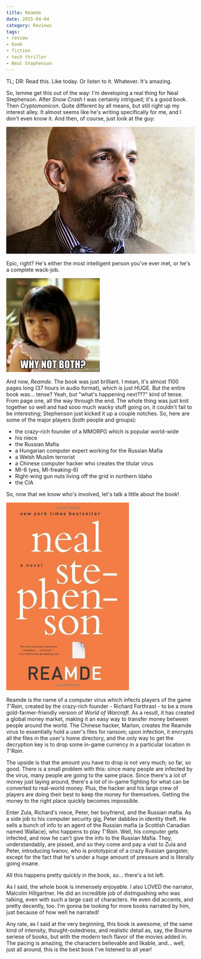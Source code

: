 ```yaml
---
title: Reamde
date: 2015-04-04
category: Reviews
tags: 
- review
- book
- fiction
- tech thriller
- Neal Stephenson
---
```


TL; DR: Read this. Like today. Or listen to it. Whatever. It's amazing.

So, lemme get this out of the way: I'm developing a real thing for Neal Stephenson. After _Snow Crash_ I was certainly
intrigued; it's a good book. Then _Cryptomonicon_. Quite different by all means, but still right up my interest alley.
It almost seems like he's writing specifically for me, and I don't even know it. And then, of course, just look at the
guy:

![Neal Stephenson](/assets/img/posts/reamde/stephenson.jpg)

Epic, right? He's either the most intelligent person you've ever met, or he's a complete wack-job.

![why not both](/assets/img/posts/reamde/why_not_both.jpg)

And now, _Reamde_. The book was just brilliant. I mean, it's almost 1100 pages long (37 hours in audio format), which is
just HUGE. But the entire book was... tense? Yeah, but "what's happening next???" kind of tense. From page one, all the
way through the end. The whole thing was just knit together so well and had sooo much wacky stuff going on, it couldn't
fail to be interesting; Stephenson just kicked it up a couple notches. So, here are some of the major players (both
people and groups):

* the crazy-rich founder of a MMORPG which is popular world-wide
* his niece
* the Russian Mafia
* a Hungarian computer expert working for the Russian Mafia
* a Welsh Muslim terrorist
* a Chinese computer hacker who creates the titular virus
* MI-6 (yes, MI-freaking-6)
* Right-wing gun nuts living off the grid in northern Idaho
* the CIA

So, now that we know who's involved, let's talk a little about the book!

![Reamde](/assets/img/posts/reamde/reamde_cover.jpg)

Reamde is the name of a computer virus which infects players of the game _T'Rain_, created by the crazy-rich founder -
Richard Forthrast - to be a more gold-farmer-friendly version of _World of Warcraft_. As a result, it has created a global
money market, making it an easy way to transfer money between people around the world. The Chinese hacker, Marlon,
creates the Reamde virus to essentially hold a user's files for ransom; upon infection, it encrypts all the files in the
user's home directory, and the only way to get the decryption key is to drop some in-game currency in a particular
location in _T'Rain_.

The upside is that the amount you have to drop is not very much; so far, so good. There is a small problem with this:
since many people are infected by the virus, many people are going to the same place. Since there's a lot of money just
laying around, there's a lot of in-game fighting for what can be converted to real-world money. Plus, the hacker and his
large crew of players are doing their best to keep the money for themselves. Getting the money to the right place quickly
becomes impossible.

Enter Zula, Richard's niece, Peter, her boyfriend, and the Russian mafia. As a side job to his computer security gig, Peter
dabbles in identity theft. He sells a bunch of info to an agent of the Russian mafia (a Scottish Canadian named Wallace),
who happens to play _T'Rain_. Well, his computer gets infected, and now he can't give the info to the Russian Mafia. They,
understandably, are pissed, and so they come and pay a visit to Zula and Peter, introducing Ivanov, who is prototypical
of a crazy Russian gangster, except for the fact that he's under a huge amount of pressure and is literally going insane.

All this happens pretty quickly in the book, so... there's a lot left.

As I said, the whole book is immensely enjoyable. I also LOVED the narrator, Malcolm Hillgartner. He did an incredible
job of distingushing who was talking, even with such a large cast of characters. He even did accents, and pretty decently,
too. I'm gonna be looking for more books narrated by him, just because of how well he narrated!

Any rate, as I said at the very beginning, this book is awesome, of the same kind of intensity, thought-outedness, and
realistic detail as, say, the Bourne seriese of books, but with the modern tech flavor of the movies added in. The
pacing is amazing, the characters believable and likable, and... well, just all around, this is the best book I've
listened to all year!

